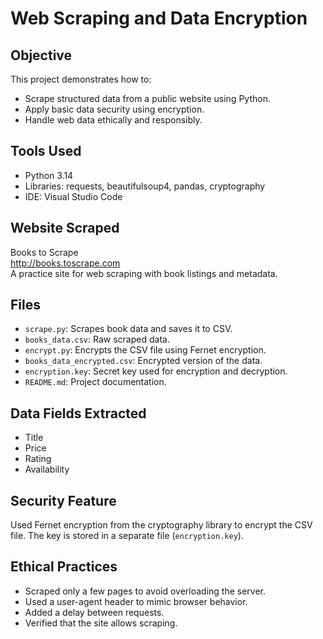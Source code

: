 # Web Scraping and Data Encryption

## Objective
This project demonstrates how to:
- Scrape structured data from a public website using Python.
- Apply basic data security using encryption.
- Handle web data ethically and responsibly.

## Tools Used
- Python 3.14
- Libraries: requests, beautifulsoup4, pandas, cryptography
- IDE: Visual Studio Code

## Website Scraped
Books to Scrape  
http://books.toscrape.com  
A practice site for web scraping with book listings and metadata.

## Files
- `scrape.py`: Scrapes book data and saves it to CSV.
- `books_data.csv`: Raw scraped data.
- `encrypt.py`: Encrypts the CSV file using Fernet encryption.
- `books_data_encrypted.csv`: Encrypted version of the data.
- `encryption.key`: Secret key used for encryption and decryption.
- `README.md`: Project documentation.

## Data Fields Extracted
- Title
- Price
- Rating
- Availability

## Security Feature
Used Fernet encryption from the cryptography library to encrypt the CSV file. The key is stored in a separate file (`encryption.key`).

## Ethical Practices
- Scraped only a few pages to avoid overloading the server.
- Used a user-agent header to mimic browser behavior.
- Added a delay between requests.
- Verified that the site allows scraping.
